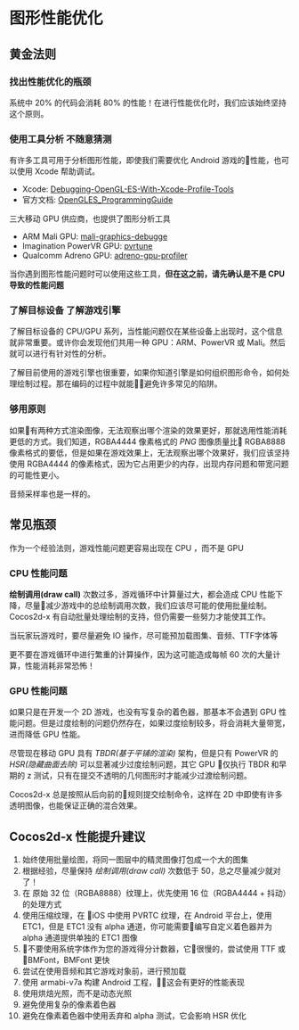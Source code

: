 # 图形性能优化

## 黄金法则

### 找出性能优化的瓶颈

系统中 20% 的代码会消耗 80% 的性能！在进行性能优化时，我们应该始终坚持这个原则。

### 使用工具分析 不随意猜测

有许多工具可用于分析图形性能，即使我们需要优化 Android 游戏的性能，也可以使用 Xcode 帮助调试。

- Xcode: [Debugging-OpenGL-ES-With-Xcode-Profile-Tools](https://github.com/rstrahl/rudistrahl.me/blob/master/entries/Debugging-OpenGL-ES-With-Xcode-Profile-Tools.md)
- 官方文档: [OpenGLES_ProgrammingGuide](https://developer.apple.com/library/ios/documentation/3DDrawing/Conceptual/OpenGLES_ProgrammingGuide/ToolsOverview/ToolsOverview.html)

三大移动 GPU 供应商，也提供了图形分析工具

- ARM Mali GPU: [mali-graphics-debugge](http://malideveloper.arm.com/resources/tools/mali-graphics-debugger/)
- Imagination PowerVR GPU: [pvrtune](https://community.imgtec.com/developers/powervr/tools/pvrtune/)
- Qualcomm Adreno GPU: [adreno-gpu-profiler](https://developer.qualcomm.com/software/adreno-gpu-profiler)

当你遇到图形性能问题时可以使用这些工具，__但在这之前，请先确认是不是 CPU 导致的性能问题__

### 了解目标设备 了解游戏引擎

了解目标设备的 CPU/GPU 系列，当性能问题仅在某些设备上出现时，这个信息就非常重要。或许你会发现他们共用一种 GPU：ARM、PowerVR 或 Mali。然后就可以进行有针对性的分析。

了解目前使用的游戏引擎也很重要，如果你知道引擎是如何组织图形命令，如何处理绘制过程。那在编码的过程中就能避免许多常见的陷阱。

### 够用原则

如果有两种方式渲染图像，无法观察出哪个渲染的效果更好，那就选用性能消耗更低的方式。我们知道，RGBA4444 像素格式的 _PNG_ 图像质量比 RGBA8888 像素格式的要低，但是如果在游戏效果上，无法观察出哪个效果好，我们应该坚持使用 RGBA4444 的像素格式，因为它占用更少的内存，出现内存问题和带宽问题的可能性更小。

音频采样率也是一样的。

## 常见瓶颈

作为一个经验法则，游戏性能问题更容易出现在 CPU ，而不是 GPU

### CPU 性能问题

__绘制调用(draw call)__ 次数过多，游戏循环中计算量过大，都会造成 CPU 性能下降，尽量减少游戏中的总绘制调用次数，我们应该尽可能的使用批量绘制。 Cocos2d-x 有自动批量处理绘制的支持，但仍需要一些努力才能使其工作。

当玩家玩游戏时，要尽量避免 IO 操作，尽可能预加载图集、音频、TTF字体等

更不要在游戏循环中进行繁重的计算操作，因为这可能造成每帧 60 次的大量计算，性能消耗非常恐怖！

### GPU 性能问题

如果只是在开发一个 2D 游戏，也没有写复杂的着色器，那基本不会遇到 GPU 性能问题。但是过度绘制的问题仍然存在，如果过度绘制较多，将会消耗大量带宽，进而降低 GPU 性能。

尽管现在移动 GPU 具有 _TBDR(基于平铺的渲染)_ 架构，但是只有 PowerVR 的 _HSR(隐藏曲面去除)_ 可以显著减少过度绘制问题，其它 GPU 仅执行 TBDR 和早期的 z 测试，只有在提交不透明的几何图形时才能减少过渡绘制问题。

Cocos2d-x 总是按照从后向前的规则提交绘制命令，这样在 2D 中即使有许多透明图像，也能保证正确的混合效果。

## Cocos2d-x 性能提升建议

1. 始终使用批量绘图，将同一图层中的精灵图像打包成一个大的图集
1. 根据经验，尽量保持 _绘制调用(draw call)_ 次数低于 50，总之尽量减少就对了！
1. 在 原始 32 位（RGBA8888）纹理上，优先使用 16 位（RGBA4444 + 抖动）的处理方式
1. 使用压缩纹理，在 iOS 中使用 PVRTC 纹理，在 Android 平台上，使用 ETC1，但是 ETC1 没有 alpha 通道，你可能需要编写自定义着色器并为 alpha 通道提供单独的 ETC1 图像
1. 不要使用系统字体作为您的游戏得分计数器，它很慢的，尝试使用 TTF 或 BMFont，BMFont 更快
1. 尝试在使用音频和其它游戏对象前，进行预加载
1. 使用 armabi-v7a 构建 Android 工程，这会有更好的性能表现
1. 使用烘焙光照，而不是动态光照
1. 避免使用复杂的像素着色器
1. 避免在像素着色器中使用丢弃和 alpha 测试，它会影响 HSR 优化